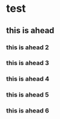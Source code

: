 # test
## this is ahead
### this is ahead 2
### this is ahead 3
### this is ahead 4
### this is ahead 5
### this is ahead 6
